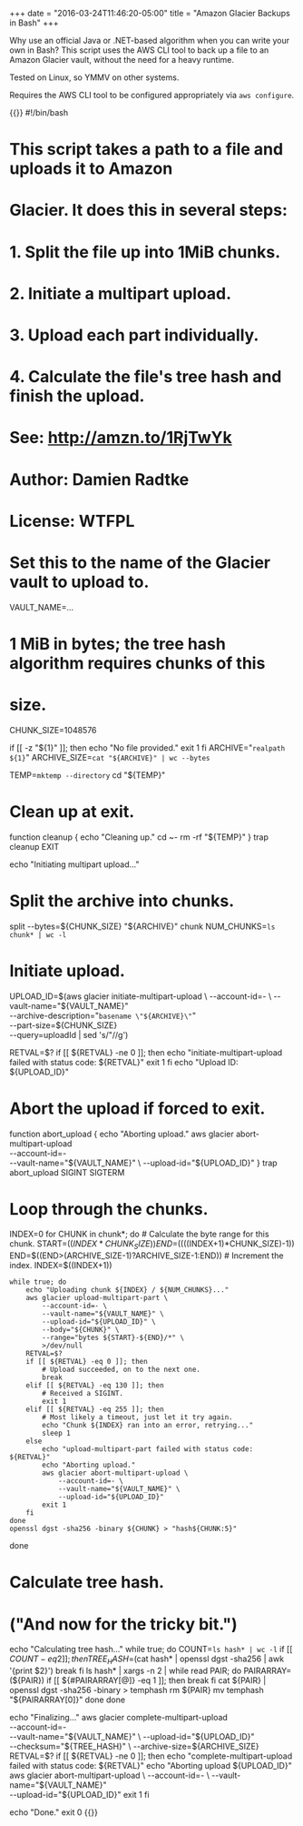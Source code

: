 +++
date = "2016-03-24T11:46:20-05:00"
title = "Amazon Glacier Backups in Bash"
+++

Why use an official Java or .NET-based algorithm when you can write your own
in Bash? This script uses the AWS CLI tool to back up a file to an Amazon
Glacier vault, without the need for a heavy runtime.

<!--more-->

Tested on Linux, so YMMV on other systems.

Requires the AWS CLI tool to be configured appropriately via `aws configure`.

{{<highlight bash>}}
#!/bin/bash
#
# This script takes a path to a file and uploads it to Amazon
# Glacier. It does this in several steps:
#
#    1. Split the file up into 1MiB chunks.
#    2. Initiate a multipart upload.
#    3. Upload each part individually.
#    4. Calculate the file's tree hash and finish the upload.
#
# See: http://amzn.to/1RjTwYk
#
# Author: Damien Radtke <damienradtke at gmail dot com>
# License: WTFPL

# Set this to the name of the Glacier vault to upload to.
VAULT_NAME=...
# 1 MiB in bytes; the tree hash algorithm requires chunks of this
# size.
CHUNK_SIZE=1048576

if [[ -z "${1}" ]]; then
    echo "No file provided."
    exit 1
fi
ARCHIVE="`realpath ${1}`"
ARCHIVE_SIZE=`cat "${ARCHIVE}" | wc --bytes`

TEMP=`mktemp --directory`
cd "${TEMP}"

# Clean up at exit.
function cleanup {
    echo "Cleaning up."
    cd ~-
    rm -rf "${TEMP}"
}
trap cleanup EXIT

echo "Initiating multipart upload..."

# Split the archive into chunks.
split --bytes=${CHUNK_SIZE} "${ARCHIVE}" chunk
NUM_CHUNKS=`ls chunk* | wc -l`

# Initiate upload.
UPLOAD_ID=$(aws glacier initiate-multipart-upload \
    --account-id=- \
    --vault-name="${VAULT_NAME}" \
    --archive-description="`basename \"${ARCHIVE}\"`" \
    --part-size=${CHUNK_SIZE} \
    --query=uploadId | sed 's/"//g')

RETVAL=$?
if [[ ${RETVAL} -ne 0 ]]; then
    echo "initiate-multipart-upload failed with status code: ${RETVAL}"
    exit 1
fi
echo "Upload ID: ${UPLOAD_ID}"

# Abort the upload if forced to exit.
function abort_upload {
    echo "Aborting upload."
    aws glacier abort-multipart-upload \
        --account-id=- \
        --vault-name="${VAULT_NAME}" \
        --upload-id="${UPLOAD_ID}"
}
trap abort_upload SIGINT SIGTERM

# Loop through the chunks.
INDEX=0
for CHUNK in chunk*; do
    # Calculate the byte range for this chunk.
    START=$((INDEX*CHUNK_SIZE))
    END=$((((INDEX+1)*CHUNK_SIZE)-1))
    END=$((END>(ARCHIVE_SIZE-1)?ARCHIVE_SIZE-1:END))
    # Increment the index.
    INDEX=$((INDEX+1))

    while true; do
        echo "Uploading chunk ${INDEX} / ${NUM_CHUNKS}..."
        aws glacier upload-multipart-part \
            --account-id=- \
            --vault-name="${VAULT_NAME}" \
            --upload-id="${UPLOAD_ID}" \
            --body="${CHUNK}" \
            --range="bytes ${START}-${END}/*" \
            >/dev/null
        RETVAL=$?
        if [[ ${RETVAL} -eq 0 ]]; then
            # Upload succeeded, on to the next one.
            break
        elif [[ ${RETVAL} -eq 130 ]]; then
            # Received a SIGINT.
            exit 1
        elif [[ ${RETVAL} -eq 255 ]]; then
            # Most likely a timeout, just let it try again.
            echo "Chunk ${INDEX} ran into an error, retrying..."
            sleep 1
        else
            echo "upload-multipart-part failed with status code: ${RETVAL}"
            echo "Aborting upload."
            aws glacier abort-multipart-upload \
                --account-id=- \
                --vault-name="${VAULT_NAME}" \
                --upload-id="${UPLOAD_ID}"
            exit 1
        fi
    done
    openssl dgst -sha256 -binary ${CHUNK} > "hash${CHUNK:5}"
done

# Calculate tree hash.
# ("And now for the tricky bit.")
echo "Calculating tree hash..."
while true; do
    COUNT=`ls hash* | wc -l`
    if [[ ${COUNT} -eq 2 ]]; then
        TREE_HASH=$(cat hash* | openssl dgst -sha256 | awk '{print $2}')
        break
    fi
    ls hash* | xargs -n 2 | while read PAIR; do
        PAIRARRAY=(${PAIR})
        if [[ ${#PAIRARRAY[@]} -eq 1 ]]; then
            break
        fi
        cat ${PAIR} | openssl dgst -sha256 -binary > temphash
        rm ${PAIR}
        mv temphash "${PAIRARRAY[0]}"
    done
done

echo "Finalizing..."
aws glacier complete-multipart-upload \
    --account-id=- \
    --vault-name="${VAULT_NAME}" \
    --upload-id="${UPLOAD_ID}" \
    --checksum="${TREE_HASH}" \
    --archive-size=${ARCHIVE_SIZE}
RETVAL=$?
if [[ ${RETVAL} -ne 0 ]]; then
    echo "complete-multipart-upload failed with status code: ${RETVAL}"
    echo "Aborting upload ${UPLOAD_ID}"
    aws glacier abort-multipart-upload \
        --account-id=- \
        --vault-name="${VAULT_NAME}" \
        --upload-id="${UPLOAD_ID}"
    exit 1
fi

echo "Done."
exit 0
{{</highlight>}}
